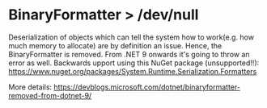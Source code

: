 # BinaryFormatter > /dev/null
Deserialization of objects which can tell the system how to work(e.g. how much memory to allocate) are by definition an issue. Hence, the BinaryFormatter is removed. From .NET 9 onwards it's going to throw an error as well.
Backwards upport using this NuGet package (unsupported!!): 
https://www.nuget.org/packages/System.Runtime.Serialization.Formatters 


More details: https://devblogs.microsoft.com/dotnet/binaryformatter-removed-from-dotnet-9/